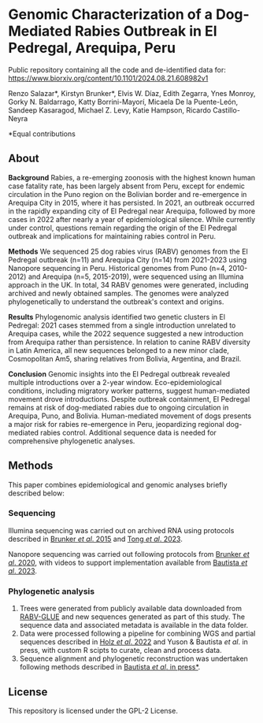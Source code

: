 # Genomic Characterization of a Dog-Mediated Rabies Outbreak in El Pedregal, Arequipa, Peru

Public repository containing all the code and de-identified data for: https://www.biorxiv.org/content/10.1101/2024.08.21.608982v1

Renzo Salazar*, Kirstyn Brunker*, Elvis W. Díaz, Edith Zegarra, Ynes Monroy,  Gorky N. Baldarrago, Katty Borrini-Mayorí, Micaela De la Puente-León, Sandeep Kasaragod, Michael Z. Levy, Katie Hampson, Ricardo Castillo-Neyra

*Equal contributions

## About
**Background** Rabies, a re-emerging zoonosis with the highest known human case fatality rate, has been largely absent from Peru, except for endemic circulation in the Puno region on the Bolivian border and re-emergence in Arequipa City in 2015, where it has persisted. In 2021, an outbreak occurred in the rapidly expanding city of El Pedregal near Arequipa, followed by more cases in 2022 after nearly a year of epidemiological silence. While currently under control, questions remain regarding the origin of the El Pedregal outbreak and implications for maintaining rabies control in Peru.

**Methods** We sequenced 25 dog rabies virus (RABV) genomes from the El Pedregal outbreak (n=11) and Arequipa City (n=14) from 2021-2023 using Nanopore sequencing in Peru. Historical genomes from Puno (n=4, 2010-2012) and Arequipa (n=5, 2015-2019), were sequenced using an Illumina approach in the UK. In total, 34 RABV genomes were generated, including archived and newly obtained samples. The genomes were analyzed phylogenetically to understand the outbreak's context and origins. 

**Results** Phylogenomic analysis identified two genetic clusters in El Pedregal: 2021 cases stemmed from a single introduction unrelated to Arequipa cases, while the 2022 sequence suggested a new introduction from Arequipa rather than persistence. In relation to canine RABV diversity in Latin America, all new sequences belonged to a new minor clade, Cosmopolitan Am5, sharing relatives from Bolivia, Argentina, and Brazil.

**Conclusion** Genomic insights into the El Pedregal outbreak revealed multiple introductions over a 2-year window. Eco-epidemiological conditions, including migratory worker patterns, suggest human-mediated movement drove introductions. Despite outbreak containment, El Pedregal remains at risk of dog-mediated rabies due to ongoing circulation in Arequipa, Puno, and Bolivia. Human-mediated movement of dogs presents a major risk for rabies re-emergence in Peru, jeopardizing regional dog-mediated rabies control. Additional sequence data is needed for comprehensive phylogenetic analyses.


## Methods
This paper combines epidemiological and genomic analyses briefly described below:

### Sequencing
Illumina sequencing was carried out on archived RNA using protocols described in [Brunker *et al*. 2015](https://doi.org/10.1093/ve/vev011) and [Tong *et al*. 2023](https://dx.doi.org/10.17504/protocols.io.261ge34zol47/v1).

Nanopore sequencing was carried out following protocols from [Brunker *et al*. 2020](https://dx.doi.org/10.17504/protocols.io), with videos to support implementation available from [Bautista *et al*. 2023](https://www.jove.com/de/t/65414/whole-genome-sequencing-for-rapid-characterization-rabies-virus-using).


### Phylogenetic analysis
1. Trees were generated from publicly available data downloaded from [RABV-GLUE](http://rabv-glue.cvr.gla.ac.uk/#/home) and new sequences generated as part of this study. The sequence data and associated metadata is available in the data folder.
2. Data were processed following a pipeline for combining WGS and partial sequences described in [Holz *et al*. 2022](https://www.nature.com/articles/s41467-023-39847-x) and Yuson & Bautista *et al*. in press, with custom R scipts to curate, clean and process data.
3. Sequence alignment and phylogenetic reconstruction was undertaken following methods described in [Bautista *et al*. in press*](https://github.com/boydorr/outbreak_romblon_PHL/blob/main/README.md).
   
## License
This repository is licensed under the GPL-2 License. 




 

